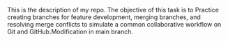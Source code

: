 This is the description of my repo. The objective of this task is to Practice creating branches for feature development, merging branches, and resolving merge conflicts to simulate a common collaborative workflow on Git and GitHub.Modification in main branch.
